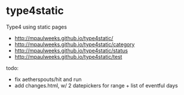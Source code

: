 # type4static
Type4 using static pages

- http://mpaulweeks.github.io/type4static/
- http://mpaulweeks.github.io/type4static/category
- http://mpaulweeks.github.io/type4static/status
- http://mpaulweeks.github.io/type4static/test

todo:
- fix aetherspouts/hit and run
- add changes.html, w/ 2 datepickers for range + list of eventful days
